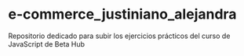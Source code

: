 # e-commerce_justiniano_alejandra
Repositorio dedicado para subir los ejercicios prácticos del curso de JavaScript de Beta Hub

